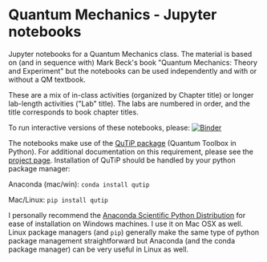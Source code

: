 Quantum Mechanics - Jupyter notebooks
======

Jupyter notebooks for a Quantum Mechanics class. The material is based on (and in sequence with) Mark Beck's book "Quantum Mechanics: Theory and Experiment" but the notebooks can be used independently and with or without a QM textbook.

These are a mix of in-class activities (organized by Chapter title) or longer lab-length activities ("Lab" title). The labs are numbered in order, and the title corresponds to book chapter titles.

To run interactive versions of these notebooks, please: [![Binder](http://mybinder.org/badge.svg)](http://mybinder.org/repo/amcdawes/QMlabs)

The notebooks make use of the [QuTiP package](http://qutip.org) (Quantum Toolbox in Python). For additional documentation on this requirement, please see the [project page](http://qutip.org). Installation of QuTiP should be handled by your python package manager:

Anaconda (mac/win): `conda install qutip`

Mac/Linux: `pip install qutip`

I personally recommend the [Anaconda Scientific Python Distribution](https://store.continuum.io/cshop/anaconda/) for ease of installation on Windows machines. I use it on Mac OSX as well. Linux package managers (and `pip`) generally make the same type of python package management straightforward but Anaconda (and the conda package manager) can be very useful in Linux as well.
